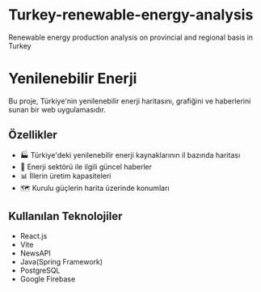 # Turkey-renewable-energy-analysis
Renewable energy production analysis on provincial and regional basis in Turkey

# Yenilenebilir Enerji

Bu proje, Türkiye'nin yenilenebilir enerji haritasını, grafiğini ve haberlerini sunan bir web uygulamasıdır.

## Özellikler

- 🏭 Türkiye'deki yenilenebilir enerji kaynaklarının il bazında haritası
- 📰 Enerji sektörü ile ilgili güncel haberler
- 📊 İllerin üretim kapasiteleri
- 🗺️ Kurulu güçlerin harita üzerinde konumları

## Kullanılan Teknolojiler

- React.js
- Vite
- NewsAPI
- Java(Spring Framework)
- PostgreSQL
- Google Firebase
